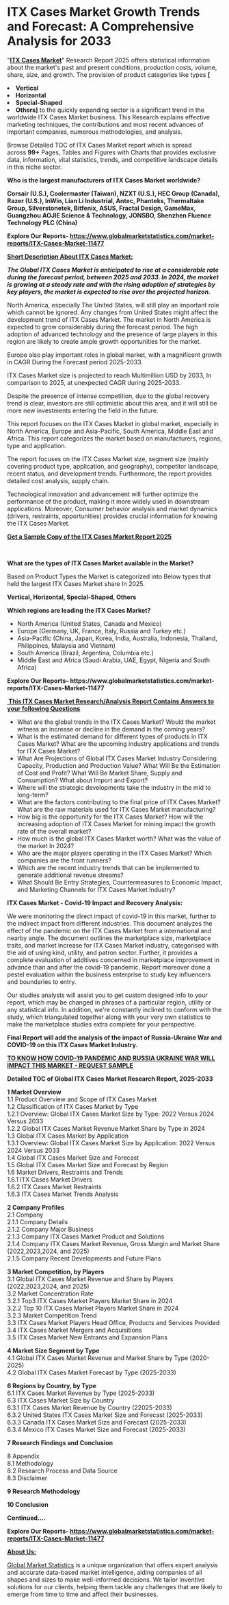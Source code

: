 <H1>ITX Cases Market Growth Trends and Forecast: A Comprehensive Analysis for 2033</H1><p>"<strong><a href="https://www.globalmarketstatistics.com/market-reports/ITX-Cases-Market-11477">ITX Cases Market</a></strong>" Research Report 2025 offers statistical information about the market's past and present conditions, production costs, volume, share, size, and growth. The provision of product categories like types&nbsp;<strong>[<li>Vertical<li>Horizontal<li>Special-Shaped<li>Others]</strong>&nbsp;to the quickly expanding sector is a significant trend in the worldwide ITX Cases Market business. This Research explains effective marketing techniques, the contributions and most recent advances of important companies, numerous methodologies, and analysis.</p><p>Browse Detailed TOC of ITX Cases Market report which is spread across&nbsp;<strong>99+</strong>&nbsp;Pages, Tables and Figures with Charts that provides exclusive data, information, vital statistics, trends, and competitive landscape details in this niche sector.</p><p><strong>Who is the largest manufacturers of ITX Cases Market worldwide?</strong></p><p><strong>Corsair (U.S.), Coolermaster (Taiwan), NZXT (U.S.), HEC Group (Canada), Razer (U.S.), InWin, Lian Li Industrial, Antec, Phanteks, Thermaltake Group, Silverstonetek, Bitfenix, ASUS, Fractal Design, GameMax, Guangzhou AOJIE Science & Technology, JONSBO, Shenzhen Fluence Technology PLC (China)</strong></p><p><strong>Explore Our Reports-&nbsp;<a href="https://www.globalmarketstatistics.com/market-reports/ITX-Cases-Market-11477">https://www.globalmarketstatistics.com/market-reports/ITX-Cases-Market-11477</a></strong></p><p><strong><u>Short Description About ITX Cases Market:</u></strong></p><p><strong><em>The Global ITX Cases Market is anticipated to rise at a considerable rate during the forecast period, between 2025 and 2033. In 2024, the market is growing at a steady rate and with the rising adoption of strategies by key players, the market is expected to rise over the projected horizon.</em></strong></p><p>North America, especially The United States, will still play an important role which cannot be ignored. Any changes from United States might affect the development trend of ITX Cases Market. The market in North America is expected to grow considerably during the forecast period. The high adoption of advanced technology and the presence of large players in this region are likely to create ample growth opportunities for the market.</p><p>Europe also play important roles in global market, with a magnificent growth in CAGR During the Forecast period 2025-2033.</p><p>ITX Cases Market size is projected to reach Multimillion USD by 2033, In comparison to 2025, at unexpected CAGR during 2025-2033.</p><p>Despite the presence of intense competition, due to the global recovery trend is clear, investors are still optimistic about this area, and it will still be more new investments entering the field in the future.</p><p>This report focuses on the ITX Cases Market in global market, especially in North America, Europe and Asia-Pacific, South America, Middle East and Africa. This report categorizes the market based on manufacturers, regions, type and application.</p><p>The report focuses on the ITX Cases Market size, segment size (mainly covering product type, application, and geography), competitor landscape, recent status, and development trends. Furthermore, the report provides detailed cost analysis, supply chain.</p><p>Technological innovation and advancement will further optimize the performance of the product, making it more widely used in downstream applications. Moreover, Consumer behavior analysis and market dynamics (drivers, restraints, opportunities) provides crucial information for knowing the ITX Cases Market.</p><p><strong><u>Get a Sample Copy of the ITX Cases Market Report 2025</u></strong></p><p>&nbsp;</p><p><strong>What are the types of ITX Cases Market available in the Market?</strong></p><p>Based on Product Types the Market is categorized into Below types that held the largest ITX Cases Market share In 2025.</p><p><strong>Vertical, Horizontal, Special-Shaped, Others</strong></p><p><strong>Which regions are leading the ITX Cases Market?</strong></p><ul><li>North America (United States, Canada and Mexico)</li><li>Europe (Germany, UK, France, Italy, Russia and Turkey etc.)</li><li>Asia-Pacific (China, Japan, Korea, India, Australia, Indonesia, Thailand, Philippines, Malaysia and Vietnam)</li><li>South America (Brazil, Argentina, Columbia etc.)</li><li>Middle East and Africa (Saudi Arabia, UAE, Egypt, Nigeria and South Africa)</li></ul><p><strong>Explore Our Reports&ndash;&nbsp;https://www.globalmarketstatistics.com/market-reports/ITX-Cases-Market-11477</strong></p><p><strong><u>&nbsp;This ITX Cases Market Research/Analysis Report Contains Answers to your following Questions</u></strong></p><ul><li>What are the global trends in the ITX Cases Market? Would the market witness an increase or decline in the demand in the coming years?</li><li>What is the estimated demand for different types of products in ITX Cases Market? What are the upcoming industry applications and trends for ITX Cases Market?</li><li>What Are Projections of Global ITX Cases Market Industry Considering Capacity, Production and Production Value? What Will Be the Estimation of Cost and Profit? What Will Be Market Share, Supply and Consumption? What about Import and Export?</li><li>Where will the strategic developments take the industry in the mid to long-term?</li><li>What are the factors contributing to the final price of ITX Cases Market? What are the raw materials used for ITX Cases Market manufacturing?</li><li>How big is the opportunity for the ITX Cases Market? How will the increasing adoption of ITX Cases Market for mining impact the growth rate of the overall market?</li><li>How much is the global ITX Cases Market worth? What was the value of the market In 2024?</li><li>Who are the major players operating in the ITX Cases Market? Which companies are the front runners?</li><li>Which are the recent industry trends that can be implemented to generate additional revenue streams?</li><li>What Should Be Entry Strategies, Countermeasures to Economic Impact, and Marketing Channels for ITX Cases Market Industry?</li></ul><p><strong>ITX Cases Market - Covid-19 Impact and Recovery Analysis:</strong></p><p>We were monitoring the direct impact of covid-19 in this market, further to the indirect impact from different industries. This document analyzes the effect of the pandemic on the ITX Cases Market from a international and nearby angle. The document outlines the marketplace size, marketplace traits, and market increase for ITX Cases Market industry, categorised with the aid of using kind, utility, and patron sector. Further, it provides a complete evaluation of additives concerned in marketplace improvement in advance than and after the covid-19 pandemic. Report moreover done a pestel evaluation within the business enterprise to study key influencers and boundaries to entry.</p><p>Our studies analysts will assist you to get custom designed info to your report, which may be changed in phrases of a particular region, utility or any statistical info. In addition, we're constantly inclined to conform with the study, which triangulated together along with your very own statistics to make the marketplace studies extra complete for your perspective.</p><p><strong>Final Report will add the analysis of the impact of Russia-Ukraine War and COVID-19 on this ITX Cases Market Industry.</strong></p><p><strong><u><a href="https://www.globalmarketstatistics.com/market-reports/ITX-Cases-Market-11477">TO KNOW HOW COVID-19 PANDEMIC AND RUSSIA UKRAINE WAR WILL IMPACT THIS MARKET - REQUEST SAMPLE</a></u></strong></p><p><strong>Detailed TOC of Global ITX Cases Market Research Report, 2025-2033</strong></p><p><strong>1 Market Overview</strong><br /> 1.1 Product Overview and Scope of ITX Cases Market<br /> 1.2 Classification of ITX Cases Market by Type<br /> 1.2.1 Overview: Global ITX Cases Market Size by Type: 2022&nbsp;Versus 2024 Versus 2033<br /> 1.2.2 Global ITX Cases Market Revenue Market Share by Type in 2024<br /> 1.3 Global ITX Cases Market by Application<br /> 1.3.1 Overview: Global ITX Cases Market Size by Application: 2022&nbsp;Versus 2024 Versus 2033<br /> 1.4 Global ITX Cases Market Size and Forecast<br /> 1.5 Global ITX Cases Market Size and Forecast by Region<br /> 1.6 Market Drivers, Restraints and Trends<br /> 1.6.1 ITX Cases Market Drivers<br /> 1.6.2 ITX Cases Market Restraints<br /> 1.6.3 ITX Cases Market Trends Analysis</p><p><strong>2 Company Profiles</strong><br /> 2.1 Company<br /> 2.1.1 Company Details<br /> 2.1.2 Company Major Business<br /> 2.1.3 Company ITX Cases Market Product and Solutions<br /> 2.1.4 Company ITX Cases Market Revenue, Gross Margin and Market Share (2022,2023,2024, and 2025)<br /> 2.1.5 Company Recent Developments and Future Plans</p><p><strong>3 Market Competition, by Players</strong><br /> 3.1 Global ITX Cases Market Revenue and Share by Players (2022,2023,2024, and 2025)<br /> 3.2 Market Concentration Rate<br /> 3.2.1 Top3 ITX Cases Market Players Market Share in 2024<br /> 3.2.2 Top 10 ITX Cases Market Players Market Share in 2024<br /> 3.2.3 Market Competition Trend<br /> 3.3 ITX Cases Market Players Head Office, Products and Services Provided<br /> 3.4 ITX Cases Market Mergers and Acquisitions<br /> 3.5 ITX Cases Market New Entrants and Expansion Plans</p><p><strong>4 Market Size Segment by Type</strong><br /> 4.1 Global ITX Cases Market Revenue and Market Share by Type (2020-2025)<br /> 4.2 Global ITX Cases Market Forecast by Type (2025-2033)</p><p><strong>6 Regions by Country, by Type</strong><br /> 6.1 ITX Cases Market Revenue by Type (2025-2033)<br /> 6.3 ITX Cases Market Size by Country<br /> 6.3.1 ITX Cases Market Revenue by Country (22025-2033)<br /> 6.3.2 United States ITX Cases Market Size and Forecast (2025-2033)<br /> 6.3.3 Canada ITX Cases Market Size and Forecast (2025-2033)<br /> 6.3.4 Mexico ITX Cases Market Size and Forecast (2025-2033)</p><p><strong>7 Research Findings and Conclusion</strong></p><p>8 Appendix<br /> 8.1 Methodology<br /> 8.2 Research Process and Data Source<br /> 8.3 Disclaimer</p><p><strong>9 Research Methodology</strong></p><p><strong>10 Conclusion</strong></p><p><strong>Continued&hellip;.</strong></p><p><strong>Explore Our Reports-&nbsp;<a href="https://www.globalmarketstatistics.com/market-reports/ITX-Cases-Market-11477">https://www.globalmarketstatistics.com/market-reports/ITX-Cases-Market-11477</a></strong></p><p><strong><u>About Us:</u></strong></p><p><a href="https://www.globalmarketstatistics.com/">Global Market Statistics</a> is a unique organization that offers expert analysis and accurate data-based market intelligence, aiding companies of all shapes and sizes to make well-informed decisions. We tailor inventive solutions for our clients, helping them tackle any challenges that are likely to emerge from time to time and affect their businesses.</p><p>&nbsp;</p>
